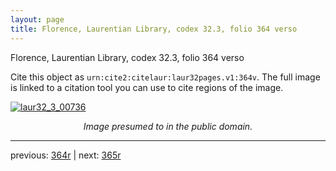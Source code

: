 ```yaml
---
layout: page
title: Florence, Laurentian Library, codex 32.3, folio 364 verso
---
```


Florence, Laurentian Library, codex 32.3, folio 364 verso

Cite this object as `urn:cite2:citelaur:laur32pages.v1:364v`.  The full image is linked to a citation tool you can use to cite regions of the image.

[![laur32_3_00736](http://www.homermultitext.org/iipsrv?IIIF=/project/homer/pyramidal/deepzoom/citelaur/laur32imgs/v1/laur32_3_00736.tif/full/800,/0/default.jpg)](http://www.homermultitext.org/ict2/?urn=urn:cite2:citelaur:laur32imgs.v1:laur32_3_00736) 

<p style="text-align: center; font-style: italic;">Image presumed to in the public domain.</p>

---

previous: [364r](../364r/) | next: [365r](../365r/)